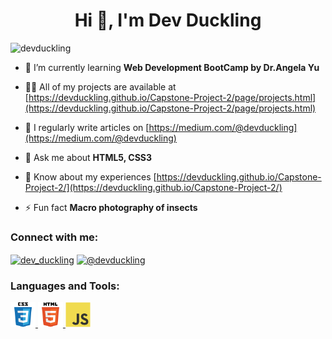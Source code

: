 <h1 align="center">Hi 👋, I'm Dev Duckling</h1>
<p align="left"> <img src="https://komarev.com/ghpvc/?username=devduckling&label=Profile%20views&color=0e75b6&style=flat" alt="devduckling" /> </p>

- 🌱 I’m currently learning **Web Development BootCamp by Dr.Angela Yu**

- 👨‍💻 All of my projects are available at [https://devduckling.github.io/Capstone-Project-2/page/projects.html](https://devduckling.github.io/Capstone-Project-2/page/projects.html)

- 📝 I regularly write articles on [https://medium.com/@devduckling](https://medium.com/@devduckling)

- 💬 Ask me about **HTML5, CSS3**

- 📄 Know about my experiences [https://devduckling.github.io/Capstone-Project-2/](https://devduckling.github.io/Capstone-Project-2/)

- ⚡ Fun fact **Macro photography of insects**

<h3 align="left">Connect with me:</h3>
<p align="left">
<a href="https://twitter.com/dev_duckling" target="blank"><img align="center" src="https://raw.githubusercontent.com/rahuldkjain/github-profile-readme-generator/master/src/images/icons/Social/twitter.svg" alt="dev_duckling" height="30" width="40" /></a>
<a href="https://medium.com/@devduckling" target="blank"><img align="center" src="https://raw.githubusercontent.com/rahuldkjain/github-profile-readme-generator/master/src/images/icons/Social/medium.svg" alt="@devduckling" height="30" width="40" /></a>
</p>

<h3 align="left">Languages and Tools:</h3>
<p align="left"> <a href="https://www.w3schools.com/css/" target="_blank" rel="noreferrer"> <img src="https://raw.githubusercontent.com/devicons/devicon/master/icons/css3/css3-original-wordmark.svg" alt="css3" width="40" height="40"/> </a> <a href="https://www.w3.org/html/" target="_blank" rel="noreferrer"> <img src="https://raw.githubusercontent.com/devicons/devicon/master/icons/html5/html5-original-wordmark.svg" alt="html5" width="40" height="40"/> </a> <a href="https://developer.mozilla.org/en-US/docs/Web/JavaScript" target="_blank" rel="noreferrer"> <img src="https://raw.githubusercontent.com/devicons/devicon/master/icons/javascript/javascript-original.svg" alt="javascript" width="40" height="40"/> </a> </p>
